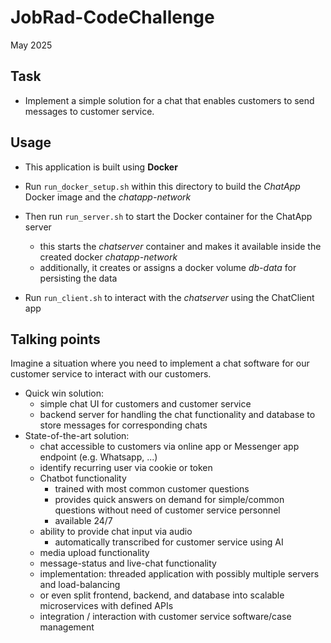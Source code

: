 # JobRad-CodeChallenge
May 2025

## Task
- Implement a simple solution for a chat that enables customers to send messages to customer service.

## Usage
- This application is built using **Docker**

- Run `run_docker_setup.sh` within this directory to build the *ChatApp* Docker image and the *chatapp-network*
- Then run `run_server.sh` to start the Docker container for the ChatApp server
  - this starts the *chatserver* container and makes it available inside the created docker *chatapp-network*
  - additionally, it creates or assigns a docker volume *db-data* for persisting the data
- Run `run_client.sh` to interact with the *chatserver* using the ChatClient app

## Talking points
Imagine a situation where you need to implement a chat software for our customer service to interact with our customers.
- Quick win solution:
  - simple chat UI for customers and customer service
  - backend server for handling the chat functionality and database to store messages for corresponding chats
- State-of-the-art solution:
  - chat accessible to customers via online app or Messenger app endpoint (e.g. Whatsapp, ...)
  - identify recurring user via cookie or token
  - Chatbot functionality
    - trained with most common customer questions
    - provides quick answers on demand for simple/common questions without need of customer service personnel
    - available 24/7
  - ability to provide chat input via audio
    - automatically transcribed for customer service using AI
  - media upload functionality
  - message-status and live-chat functionality
  - implementation: threaded application with possibly multiple servers and load-balancing 
  - or even split frontend, backend, and database into scalable microservices with defined APIs
  - integration / interaction with customer service software/case management